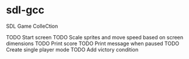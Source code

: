 # sdl-gcc
SDL Game ColleCtion

TODO Start screen
TODO Scale sprites and move speed based on screen dimensions
TODO Print score
TODO Print message when paused
TODO Create single player mode
TODO Add victory condition
